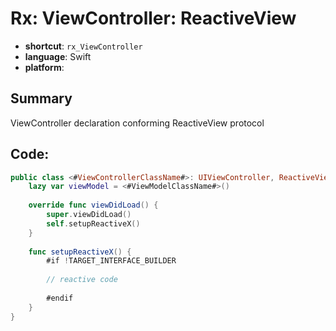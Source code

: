 # Rx: ViewController: ReactiveView
- **shortcut**: `rx_ViewController`
- **language**: Swift
- **platform**: 

## Summary
ViewController declaration conforming ReactiveView protocol

## Code:
```swift
public class <#ViewControllerClassName#>: UIViewController, ReactiveView {
    lazy var viewModel = <#ViewModelClassName#>()
    
    override func viewDidLoad() {
        super.viewDidLoad()
        self.setupReactiveX()
    }
    
    func setupReactiveX() {
        #if !TARGET_INTERFACE_BUILDER
        
        // reactive code
        
        #endif
    }
}
```